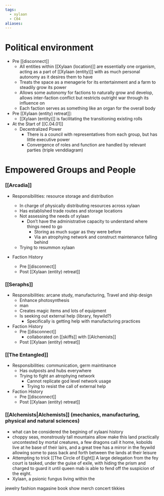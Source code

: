 ```yaml
---
tags:
  - xylaan
  - C04
aliases:
---
```

 # Political environment
 -  Pre [[disconnect]]
	 - All entities within [[Xylaan (location)]] are essentially one organism, acting as a part of [[Xylaan (entity)]] with as much personal autonomy as it desires them to have
	 - Treats the space as a menagerie for its entertainment and a farm to steadily grow its power
	 - Allows some autonomy for factions to naturally grow and develop, allows inter-faction conflict but restricts outright war through its influence on 
	 - Each faction serves as something like an organ for the overall body
- Pre [[Xylaan (entity) retreat]]: 
	- [[Xylaan (entity)]] is facilitating the transitioning existing rolls 
- At the Start of [[C.04.01]]
	- Decentralized Power
		- There is a council with representatives from each group, but has little executive power
		- Convergence of roles and function are handled by relevant parties (triple venddiagram)
 # Empowered Groups and People
  ### [[Arcadia]]
  - Responsibilities: resource storage and distribution
	  - In charge of physically distributing resources across xylaan
	  - Has established trade routes and storage locations
	  - Not assessing the needs of xylaan
		  - Don’t have the administrative capacity to understand where things need to go
			  - Storing as much sugar as they were before
			  - Via an atrophying network and construct maintenance falling behind
	  - Trying to resummon xylaan

  - Faction History
	  -  Pre [[disconnect]]
	  - Post [[Xylaan (entity) retreat]]
  
 ### [[Seraphs]] 
 - Responsibilities: arcane study, manufacturing, Travel and ship design
	 - Enhance photosynthesis
	 - man
	 - Creates magic items and lots of equipment
	 - Is seeking out external help (library, feywild?)
		 - Specifically is getting help with manufacturing practices
 - Faction History
	  - Pre [[disconnect]]
		  - collaborated on [[skiffs]] with [[Alchemists]]
	  - Post [[Xylaan (entity) retreat]]

  ### [[The Entangled]]   
  - Responsibilities: communication, germ maintinance
	  - Has outposts and hubs everywhere
	  - Trying to fight an atrophying network
		  - Cannot replicate god level network usage
		  - Trying to resist the call of external help
  - Faction History
	  -  Pre [[disconnect]]
	  - Post [[Xylaan (entity) retreat]]

 ### [[Alchemists|Alchemists]]  (mechanics, manufacturing, physical and natural sciences)




- what can be considered the begining of xylaani history 
- choppy seas, monstrously tall mountains allow make this land practically uncontested by mortal creatures, a few dragons call it home, kobolds live at he base of their lairs, and a great tree has a mirror in the feywild allowing some to pass back and forth between the lands at their leisure 
- Attempting to trick [[The Circle of Eight]] A large delegation from the fey court is tasked, under the guise of exile, with hiding the prism and charged to guard it until queen mab is able to fend off the suspicion of the eight. 
- Xylaan, a psionic fungus living within the






jewelry
fashion magasine 
book
show merch
concert tikkies 


